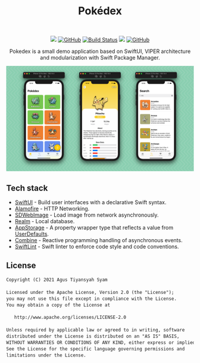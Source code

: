 <h1 align="center">Pokédex</h1>

[![]()]()

<p align="center">
  <a href="https://codecov.io/gh/agustiyann/Pokedex"><img src="https://badges.frapsoft.com/os/v1/open-source.svg?v=103"/></a>
  <a href="https://opensource.org/licenses/Apache-2.0"><img alt="GitHub" src="https://img.shields.io/github/license/agustiyann/Pokedex?color=informational"></a>
  <a href="https://github.com/agustiyann/Pokedex/actions/workflows/ios.yml"><img alt="Build Status" src="https://github.com/agustiyann/Pokedex/actions/workflows/ios.yml/badge.svg?branch=main"/></a>
  <a href="https://www.codacy.com/gh/agustiyann/Pokedex/dashboard?utm_source=github.com&amp;utm_medium=referral&amp;utm_content=agustiyann/Pokedex&amp;utm_campaign=Badge_Grade"><img src="https://app.codacy.com/project/badge/Grade/2b3f2965e1344278b7bc5e8e9c444f14"/></a>
  <a href="https://github.com/agustiyann"><img alt="GitHub" src="https://img.shields.io/badge/GitHub-agustiyann-%2300b894?logo=github" /></a>
</p>

<p align="center">
Pokedex is a small demo application based on SwiftUI, VIPER architecture and modularization with Swift Package Manager.
</p>

![GitHub Cards Preview](https://raw.githubusercontent.com/agustiyann/Pokedex/main/Images/poster.png?raw=true)

## Tech stack
- [SwiftUI](https://developer.apple.com/xcode/swiftui/) - Build user interfaces with a declarative Swift syntax.
- [Alamofire](https://github.com/Alamofire/Alamofire) - HTTP Networking.
- [SDWebImage](https://github.com/SDWebImage/SDWebImage) - Load image from network asynchronously.
- [Realm](https://github.com/realm/realm-cocoa) - Local database.
- [AppStorage](https://developer.apple.com/documentation/swiftui/appstorage) - A property wrapper type that reflects a value from [UserDefaults](https://developer.apple.com/documentation/foundation/userdefaults).
- [Combine](https://developer.apple.com/documentation/combine) - Reactive programming handling of asynchronous events.
- [SwiftLint](https://github.com/realm/SwiftLint) - Swift linter to enforce code style and code conventions.

## License
```xml
Copyright (C) 2021 Agus Tiyansyah Syam

Licensed under the Apache License, Version 2.0 (the "License");
you may not use this file except in compliance with the License.
You may obtain a copy of the License at

   http://www.apache.org/licenses/LICENSE-2.0

Unless required by applicable law or agreed to in writing, software
distributed under the License is distributed on an "AS IS" BASIS,
WITHOUT WARRANTIES OR CONDITIONS OF ANY KIND, either express or implied.
See the License for the specific language governing permissions and
limitations under the License.
```
